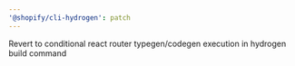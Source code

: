 ```yaml
---
'@shopify/cli-hydrogen': patch
---
```


Revert to conditional react router typegen/codegen execution in hydrogen build command
